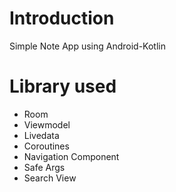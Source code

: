 # Introduction
Simple Note App using Android-Kotlin

# Library used
- Room
- Viewmodel
- Livedata
- Coroutines
- Navigation Component
- Safe Args 
- Search View


